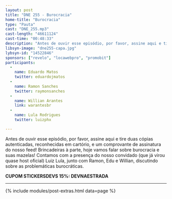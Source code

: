 ```yaml
---
layout: post
title: "DNE 255 - Burocracia"
home-title: "Burocracia"
type: "Pauta"
cast: "DNE_255.mp3"
cast-length: "46611124"
cast-time: "00:48:33"
description: "Antes de ouvir esse episódio, por favor, assine aqui e tire duas cópias autenticadas, reconhecidas em cartório, e um comprovante de assinatura do nosso feed! Brincadeiras à parte, hoje vamos falar sobre burocracia e suas mazelas! Contamos com a presença do nosso convidado (que já virou quase host oficial) Luiz Lula, junto com Ramon, Edu e Willian, discutindo sobre as problemáticas burocráticas."
libsyn-image: "dne255-capa.jpg"
lybsyn-id: "14522846"
sponsors: ["revelo", "locawebpro", "promobit"]
participants:
  -
    name: Eduardo Matos
    twitter: eduardojmatos
  -
    name: Ramon Sanches
    twitter: raymonsanches
  -
    name: Willian Arantes
    link: warantesbr
  -
    name: Lula Rodrigues
    twitter: luizphx

---
```


Antes de ouvir esse episódio, por favor, assine aqui e tire duas cópias autenticadas, reconhecidas em cartório, e um comprovante de assinatura do nosso feed! Brincadeiras à parte, hoje vamos falar sobre burocracia e suas mazelas! Contamos com a presença do nosso convidado (que já virou quase host oficial) Luiz Lula, junto com Ramon, Edu e Willian, discutindo sobre as problemáticas burocráticas.

<strong>CUPOM STICKERSDEVS 15%: DEVNAESTRADA</strong>

---

{% include modules/post-extras.html data=page %}
